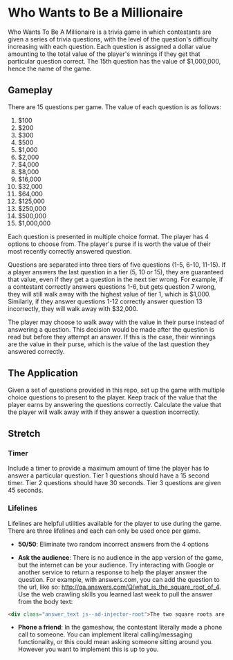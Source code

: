 # Who Wants to Be a Millionaire

Who Wants To Be A Millionaire is a trivia game in which contestants are given a series of trivia questions, with the level of the question's difficulty increasing with each question. Each question is assigned a dollar value amounting to the total value of the player's winnings if they get that particular question correct. The 15th question has the value of $1,000,000, hence the name of the game.


## Gameplay

There are 15 questions per game. The value of each question is as follows:

1. $100
2. $200
3. $300
4. $500
5. $1,000
6. $2,000
7. $4,000
8. $8,000
9. $16,000
10. $32,000
11. $64,000
12. $125,000
13. $250,000
14. $500,000
15. $1,000,000

Each question is presented in multiple choice format. The player has 4 options to choose from. The player's purse if is worth the value of their most recently correctly answered question. 

Questions are separated into three tiers of five questions (1-5, 6-10, 11-15). If a player answers the last question in a tier (5, 10 or 15), they are guaranteed that value, even if they get a question in the next tier wrong. For example, if a contestant correctly answers questions 1-6, but gets question 7 wrong, they will still walk away with the highest value of tier 1, which is $1,000. Similarly, if they answer questions 1-12 correctly answer question 13 incorrectly, they will walk away with $32,000.

The player may choose to walk away with the value in their purse instead of answering a question. This decision would be made after the question is read but before they attempt an answer. If this is the case, their winnings are the value in their purse, which is the value of the last question they answered correctly.

## The Application

Given a set of questions provided in this repo, set up the game with multiple choice questions to present to the player. Keep track of the value that the player earns by answering the questions correctly. Calculate the value that the player will walk away with if they answer a question incorrectly.

## Stretch

### Timer
Include a timer to provide a maximum amount of time the player has to answer a particular question. Tier 1 questions should have a 15 second timer. Tier 2 questions should have 30 seconds. Tier 3 questions are given 45 seconds.

### Lifelines
Lifelines are helpful utilities available for the player to use during the game. There are three lifelines and each can only be used once per game.

- **50/50**: Eliminate two random incorrect answers from the 4 options

- **Ask the audience**: There is no audience in the app version of the game, but the internet can be your audience. Try interacting with Google or another service to return a response to help the player answer the question. For example, with answers.com, you can add the question to the url, like so: http://qa.answers.com/Q/what_is_the_square_root_of_4. Use the web crawling skills you learned last week to pull the answer from the body text:
```html
<div class="answer_text js--ad-injector-root">The two square roots are -2 and +2.</div>
```

- **Phone a friend**: In the gameshow, the contestant literally made a phone call to someone. You can implement literal calling/messaging functionality, or this could mean asking someone sitting around you. However you want to implement this is up to you.
